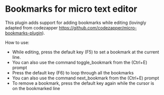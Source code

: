 # Bookmarks for micro text editor

This plugin adds support for adding bookmarks while editing (lovingly adapted from codezapper https://github.com/codezapper/micro-bookmarks-plugin).

How to use:
- While editing, press the default key (F5) to set a bookmark at the current line.
- You can also use the command toggle_bookmark from the (Ctrl+E) prompt
- Press the default key (F6) to loop through all the bookmarks
- You can also use the command next_bookmark from the (Ctrl+E) prompt
- To remove a bookmark, press the default key again while the cursor is on the bookmarked line 
